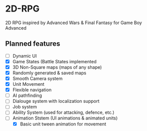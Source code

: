 # 2D-RPG

2D RPG inspired by Advanced Wars &amp; Final Fantasy for Game Boy Advanced

## Planned features

  - [ ] Dynamic UI
  - [x] Game States (Battle States implemented
  - [x] 3D Non-Square maps (maps of any shape)
  - [x] Randomly generated & saved maps
  - [x] Smooth Camera system
  - [x] Unit Movement
  - [x] Flexible navigation
  - [ ] AI pathfinding
  - [ ] Dialouge system with localization support
  - [ ] Job system
  - [ ] Ability System (used for attacking, defence, etc.)
  - [ ] Animation Ststem (UI animations & animated units)
      - [x] Basic unit tween animation for movement
